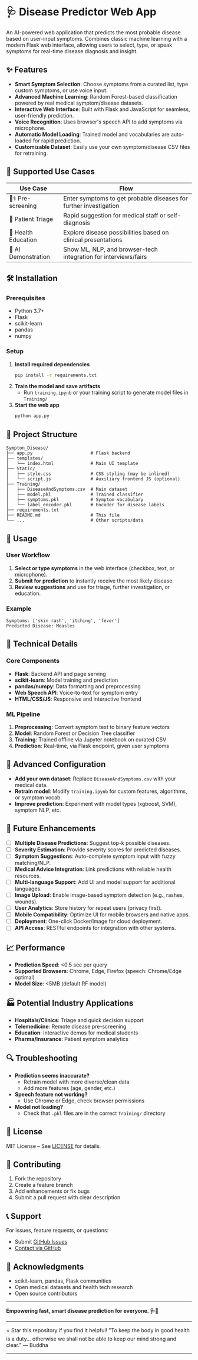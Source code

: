 # 🩺 Disease Predictor Web App

An AI-powered web application that predicts the most probable disease based on user-input symptoms. Combines classic machine learning with a modern Flask web interface, allowing users to select, type, or speak symptoms for real-time disease diagnosis and insight.

## ✨ Features

- **Smart Symptom Selection**: Choose symptoms from a curated list, type custom symptoms, or use voice input.
- **Advanced Machine Learning**: Random Forest-based classification powered by real medical symptom/disease datasets.
- **Interactive Web Interface**: Built with Flask and JavaScript for seamless, user-friendly prediction.
- **Voice Recognition**: Uses browser's speech API to add symptoms via microphone.
- **Automatic Model Loading**: Trained model and vocabularies are auto-loaded for rapid prediction.
- **Customizable Dataset**: Easily use your own symptom/disease CSV files for retraining.

## 🎯 Supported Use Cases

| Use Case                     | Flow                                                            |
|------------------------------|-----------------------------------------------------------------|
| 🧑⚕️ Pre-screening           | Enter symptoms to get probable diseases for further investigation|
| 🏥 Patient Triage            | Rapid suggestion for medical staff or self-diagnosis            |
| 📝 Health Education          | Explore disease possibilities based on clinical presentations   |
| 🤖 AI Demonstration          | Show ML, NLP, and browser-tech integration for interviews/fairs |

## 🛠️ Installation

### Prerequisites

- Python 3.7+
- Flask
- scikit-learn
- pandas
- numpy

### Setup

1. **Install required dependencies**
    ```bash
    pip install -r requirements.txt
    ```
2. **Train the model and save artifacts**
    - Run `training.ipynb` or your training script to generate model files in `Training/`
3. **Start the web app**
    ```bash
    python app.py
    ```

## 📁 Project Structure

```
Sympton_Disease/
├── app.py                      # Flask backend
├── templates/
│   └── index.html              # Main UI template
├── Static/
│   ├── style.css               # CSS styling (may be inlined)
│   └── script.js               # Auxiliary frontend JS (optional)
├── Training/
│   ├── DiseaseAndSymptoms.csv  # Main dataset
│   ├── model.pkl               # Trained classifier
│   ├── symptoms.pkl            # Symptom vocabulary
│   └── label_encoder.pkl       # Encoder for disease labels
├── requirements.txt
├── README.md                   # This file
└── ...                         # Other scripts/data
```

## 🚀 Usage

### User Workflow

1. **Select or type symptoms** in the web interface (checkbox, text, or microphone).
2. **Submit for prediction** to instantly receive the most likely disease.
3. **Review suggestions** and use for triage, further investigation, or education.

### Example

```text
Symptoms: ['skin rash', 'itching', 'fever']
Predicted Disease: Measles
```

## 🔧 Technical Details

### Core Components

- **Flask**: Backend API and page serving
- **scikit-learn**: Model training and prediction
- **pandas/numpy**: Data formatting and preprocessing
- **Web Speech API**: Voice-to-text for symptom entry
- **HTML/CSS/JS**: Responsive and interactive frontend

### ML Pipeline

1. **Preprocessing**: Convert symptom text to binary feature vectors
2. **Model**: Random Forest or Decision Tree classifier
3. **Training**: Trained offline via Jupyter notebook on curated CSV
4. **Prediction**: Real-time, via Flask endpoint, given user symptoms

## 🎨 Advanced Configuration

- **Add your own dataset**: Replace `DiseaseAndSymptoms.csv` with your medical data.
- **Retrain model**: Modify `training.ipynb` for custom features, algorithms, or symptom vocab.
- **Improve prediction**: Experiment with model types (xgboost, SVM), symptom NLP, etc.

## 🚀 Future Enhancements

- [ ] **Multiple Disease Predictions**: Suggest top-k possible diseases.
- [ ] **Severity Estimation**: Provide severity scores for predicted diseases.
- [ ] **Symptom Suggestions**: Auto-complete symptom input with fuzzy matching/NLP.
- [ ] **Medical Advice Integration**: Link predictions with reliable health resources.
- [ ] **Multi-language Support**: Add UI and model support for additional languages.
- [ ] **Image Upload**: Enable image-based symptom detection (e.g., rashes, wounds).
- [ ] **User Analytics**: Store history for repeat users (privacy first).
- [ ] **Mobile Compatibility**: Optimize UI for mobile browsers and native apps.
- [ ] **Deployment**: One-click Docker/image for cloud deployment.
- [ ] **API Access**: RESTful endpoints for integration with other systems.

## 📈 Performance

- **Prediction Speed**: <0.5 sec per query
- **Supported Browsers**: Chrome, Edge, Firefox (speech: Chrome/Edge optimal)
- **Model Size**: <5MB (default RF model)

## 🏭 Potential Industry Applications

- **Hospitals/Clinics**: Triage and quick decision support
- **Telemedicine**: Remote disease pre-screening
- **Education**: Interactive demos for medical students
- **Pharma/Insurance**: Patient symptom analytics

## 🔍 Troubleshooting

- **Prediction seems inaccurate?**
    - Retrain model with more diverse/clean data
    - Add more features (age, gender, etc.)
- **Speech feature not working?**
    - Use Chrome or Edge, check browser permissions
- **Model not loading?**
    - Check that `.pkl` files are in the correct `Training/` directory

## 📝 License

MIT License – See [LICENSE](LICENSE) for details.

## 👥 Contributing

1. Fork the repository
2. Create a feature branch
3. Add enhancements or fix bugs
4. Submit a pull request with clear description

## 📞 Support

For issues, feature requests, or questions:
- Submit [GitHub Issues](https://github.com/YujiItaori/Disease_Predictor/issues)
- [Contact via GitHub](https://github.com/YujiItaori)

## 🙏 Acknowledgments

- scikit-learn, pandas, Flask communities
- Open medical datasets and health tech research
- Open source contributors

***

**Empowering fast, smart disease prediction for everyone. 🩺🤖**
***

⭐ Star this repository if you find it helpful!
"To keep the body in good health is a duty… otherwise we shall not be able to keep our mind strong and clear."
— Buddha
***
